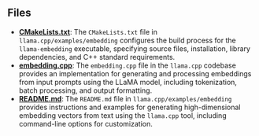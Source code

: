 
## Files
- **[CMakeLists.txt](embedding/CMakeLists.txt.driver.md)**: The `CMakeLists.txt` file in `llama.cpp/examples/embedding` configures the build process for the `llama-embedding` executable, specifying source files, installation, library dependencies, and C++ standard requirements.
- **[embedding.cpp](embedding/embedding.cpp.driver.md)**: The `embedding.cpp` file in the `llama.cpp` codebase provides an implementation for generating and processing embeddings from input prompts using the LLaMA model, including tokenization, batch processing, and output formatting.
- **[README.md](embedding/README.md.driver.md)**: The `README.md` file in `llama.cpp/examples/embedding` provides instructions and examples for generating high-dimensional embedding vectors from text using the `llama.cpp` tool, including command-line options for customization.
